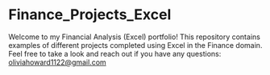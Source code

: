 # Finance_Projects_Excel


Welcome to my Financial Analysis (Excel) portfolio! This repository contains examples of different projects completed using Excel in the Finance domain. Feel free to take a look and reach out if you have any questions: oliviahoward1122@gmail.com

